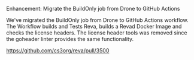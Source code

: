 Enhancement: Migrate the BuildOnly job from Drone to GitHub Actions

We've migrated the BuildOnly job from Drone to GitHub Actions workflow.
The Workflow builds and Tests Reva, builds a Revad Docker Image and checks the license headers.
The license header tools was removed since the goheader linter provides the same functionality.

https://github.com/cs3org/reva/pull/3500